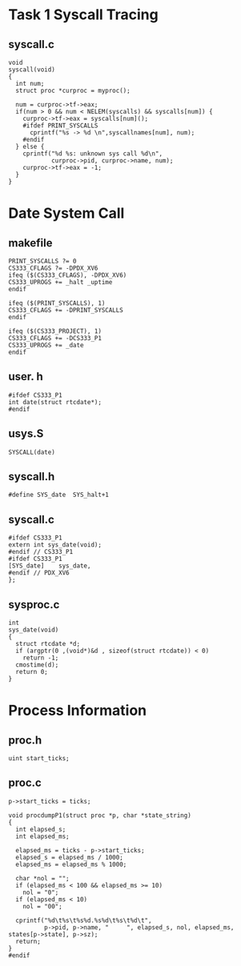 <h1> Task 1 Syscall Tracing </h1>

<h2> syscall.c </h2>

```
void
syscall(void)
{
  int num;
  struct proc *curproc = myproc();

  num = curproc->tf->eax;
  if(num > 0 && num < NELEM(syscalls) && syscalls[num]) {
    curproc->tf->eax = syscalls[num]();
    #ifdef PRINT_SYSCALLS
      cprintf("%s -> %d \n",syscallnames[num], num);
    #endif
  } else {
    cprintf("%d %s: unknown sys call %d\n",
            curproc->pid, curproc->name, num);
    curproc->tf->eax = -1;
  }
}
```

<h1> Date System Call </h1>
<h2> makefile </h2>

```CS333_PROJECT ?= 1
PRINT_SYSCALLS ?= 0
CS333_CFLAGS ?= -DPDX_XV6
ifeq ($(CS333_CFLAGS), -DPDX_XV6)
CS333_UPROGS +=	_halt _uptime
endif

ifeq ($(PRINT_SYSCALLS), 1)
CS333_CFLAGS += -DPRINT_SYSCALLS
endif

ifeq ($(CS333_PROJECT), 1)
CS333_CFLAGS += -DCS333_P1
CS333_UPROGS += _date
endif
```

<h2>user. h</h2>

```
#ifdef CS333_P1
int date(struct rtcdate*);
#endif
```

<h2> usys.S </h2>

```
SYSCALL(date)
```

<h2> syscall.h </h2>

```
#define SYS_date  SYS_halt+1
```

<h2> syscall.c </h2>

```
#ifdef CS333_P1
extern int sys_date(void);
#endif // CS333_P1
#ifdef CS333_P1
[SYS_date]    sys_date,
#endif // PDX_XV6
};
```

<h2>sysproc.c</h2>

```
int
sys_date(void)
{
  struct rtcdate *d;
  if (argptr(0 ,(void*)&d , sizeof(struct rtcdate)) < 0)
    return -1;
  cmostime(d);
  return 0;
}
```

<h1>Process Information</h1>
<h2>proc.h </h2>

```
uint start_ticks;
```

<h2>proc.c</h2>

```
p->start_ticks = ticks;

void procdumpP1(struct proc *p, char *state_string)
{
  int elapsed_s;
  int elapsed_ms;

  elapsed_ms = ticks - p->start_ticks;
  elapsed_s = elapsed_ms / 1000;
  elapsed_ms = elapsed_ms % 1000;

  char *nol = "";
  if (elapsed_ms < 100 && elapsed_ms >= 10)
    nol = "0";
  if (elapsed_ms < 10)
    nol = "00";

  cprintf("%d\t%s\t%s%d.%s%d\t%s\t%d\t",
          p->pid, p->name, "     ", elapsed_s, nol, elapsed_ms, states[p->state], p->sz);
  return;
}
#endif
